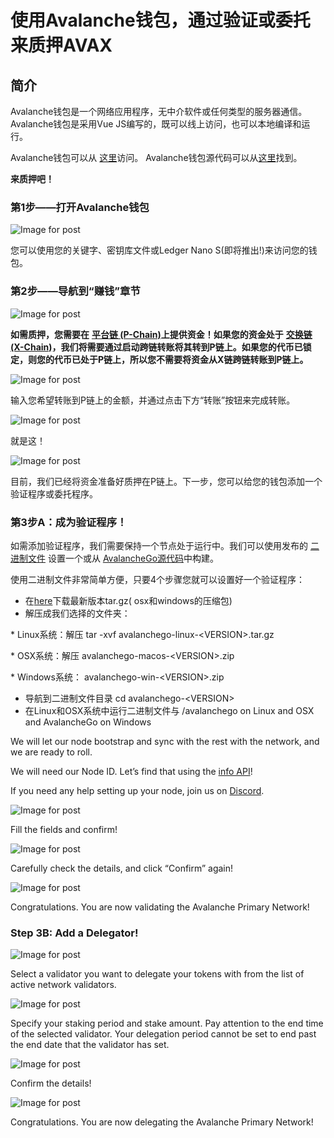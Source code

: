 # 使用Avalanche钱包，通过验证或委托来质押AVAX

## **简介** <a id="001f"></a>

Avalanche钱包是一个网络应用程序，无中介软件或任何类型的服务器通信。Avalanche钱包是采用Vue JS编写的，既可以线上访问，也可以本地编译和运行。

Avalanche钱包可以从 [这里](https://wallet.avax.network/)访问。
Avalanche钱包源代码可以从[这里](https://github.com/ava-labs/avalanche-wallet)找到。

**来质押吧！**

### **第1步——打开Avalanche钱包** <a id="552d"></a>

![Image for post](https://miro.medium.com/max/1552/0*tpBIOjLdppuNKMjA)

您可以使用您的关键字、密钥库文件或Ledger Nano S\(即将推出!\)来访问您的钱包。
### **第2步——导航到“赚钱”章节** <a id="dc5a"></a>

![Image for post](https://miro.medium.com/max/1504/0*XTh3nZzBI1bkLbwO)

**如需质押，您需要在** [**平台链 \(P-Chain\)**](../../../learn/platform-overview/#platform-chain-p-chain)**上提供资金！如果您的资金处于** [**交换链 \(X-Chain\)**](../../../learn/platform-overview/#exchange-chain-x-chain)**，我们将需要通过启动跨链转账将其转到P链上。如果您的代币已锁定，则您的代币已处于P链上，所以您不需要将资金从X链跨链转账到P链上。**

![Image for post](https://miro.medium.com/max/1522/0*xKAf0nXSzqIdmBDg)

输入您希望转账到P链上的金额，并通过点击下方“转账”按钮来完成转账。

![Image for post](https://miro.medium.com/max/1488/0*aremeYNYtKP5nGPx)

就是这！

![Image for post](https://miro.medium.com/max/1512/0*XP8f8CISy-LJ_Lc3)

目前，我们已经将资金准备好质押在P链上。下一步，您可以给您的钱包添加一个验证程序或委托程序。

### **第3步A：成为验证程序！** <a id="60f0"></a>

如需添加验证程序，我们需要保持一个节点处于运行中。我们可以使用发布的 [二进制文件](https://github.com/ava-labs/avalanchego/releases/) 设置一个或从 [AvalancheGo源代码](https://github.com/ava-labs/avalanchego)中构建。

使用二进制文件非常简单方便，只要4个步骤您就可以设置好一个验证程序：

* 在[here](https://github.com/ava-labs/avalanchego/releases)下载最新版本tar.gz\( osx和windows的压缩包\)
* 解压成我们选择的文件夹：

\* Linux系统：解压 tar -xvf avalanchego-linux-&lt;VERSION&gt;.tar.gz

\* OSX系统：解压 avalanchego-macos-&lt;VERSION&gt;.zip

\* Windows系统： avalanchego-win-&lt;VERSION&gt;.zip

* 导航到二进制文件目录 cd avalanchego-&lt;VERSION&gt;
* 在Linux和OSX系统中运行二进制文件与 /avalanchego on Linux and OSX and AvalancheGo on Windows

We will let our node bootstrap and sync with the rest with the network, and we are ready to roll.

We will need our Node ID. Let’s find that using the [info API](../../avalanchego-apis/info-api.md)!

If you need any help setting up your node, join us on [Discord](https://chat.avax.network/).

![Image for post](https://miro.medium.com/max/1600/0*6hZSaT651Dd7R4bL)

Fill the fields and confirm!

![Image for post](https://miro.medium.com/max/1600/0*cy61ZMDY5veMvCZj)

Carefully check the details, and click “Confirm” again!

![Image for post](https://miro.medium.com/max/1600/0*f3GlN03He6TFkOV7)

Congratulations. You are now validating the Avalanche Primary Network!

### **Step 3B: Add a Delegator!** <a id="59bd"></a>

![Image for post](https://miro.medium.com/max/1600/0*f-wXi2SiSm4eBmHt)

Select a validator you want to delegate your tokens with from the list of active network validators.

![Image for post](https://miro.medium.com/max/1600/0*uNnT2PtjCslRKFbF)

Specify your staking period and stake amount. Pay attention to the end time of the selected validator. Your delegation period cannot be set to end past the end date that the validator has set.

![Image for post](https://miro.medium.com/max/1600/0*M_6_7L9jtYuPTp-A)

Confirm the details!

![Image for post](https://miro.medium.com/max/1600/0*Silj8-uZTm5g9xSi)

Congratulations. You are now delegating the Avalanche Primary Network!

<!--stackedit_data:
eyJoaXN0b3J5IjpbLTExOTYyMDIzNDhdfQ==
-->